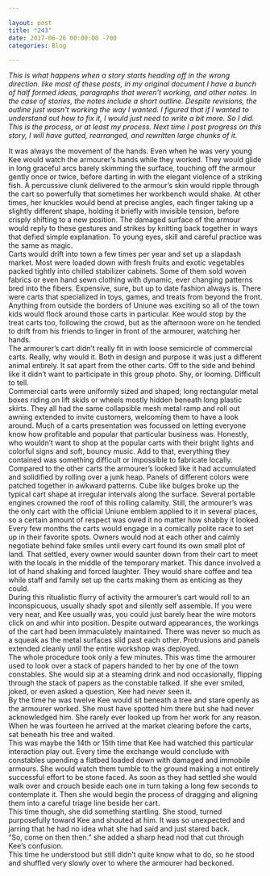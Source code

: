 ```yaml
---

layout: post  
title: "243"  
date: 2017-06-26 00:00:00 -700  
categories: Blog

---
```


_This is what happens when a story starts heading off in the wrong direction. like most of these posts, in my original document I have a bunch of half formed ideas, paragraphs that weren't working, and other notes. In the case of stories, the notes include a short outline. Despite revisions, the outline just wasn't working the way I wanted. I figured that if I wanted to understand out how to fix it, I would just need to write a bit more. So I did. This is the process, or at least my process. Next time I post progress on this story, I will have gutted, rearranged, and rewritten large chunks of it._  
  
It was always the movement of the hands. Even when he was very young Kee would watch the armourer’s hands while they worked. They would glide in long graceful arcs barely skimming the surface, touching off the armour gently once or twice, before darting in with the elegant violence of a striking fish. A percussive clunk delivered to the armour’s skin would ripple through the cart so powerfully that sometimes her workbench would shake. At other times, her knuckles would bend at precise angles, each finger taking up a slightly different shape, holding it briefly with invisible tension, before crisply shifting to a new position. The damaged surface of the armour would reply to these gestures and strikes by knitting back together in ways that defied simple explanation. To young eyes, skill and careful practice was the same as magic.  
Carts would drift into town a few times per year and set up a slapdash market. Most were loaded down with fresh fruits and exotic vegetables packed tightly into chilled stabilizer cabinets. Some of them sold woven fabrics or even hand sewn clothing with dynamic, ever changing patterns bred into the fibers. Expensive, sure, but up to date fashion always is. There were carts that specialized in toys, games, and treats from beyond the front. Anything from outside the borders of Uniune was exciting so all of the town kids would flock around those carts in particular. Kee would stop by the treat carts too, following the crowd, but as the afternoon wore on he tended to drift from his friends to linger in front of the armourer, watching her hands.  
The armourer’s cart didn’t really fit in with loose semicircle of commercial carts. Really, why would it. Both in design and purpose it was just a different animal entirely. It sat apart from the other carts. Off to the side and behind like it didn’t want to participate in this group photo. Shy, or looming. Difficult to tell.  
Commercial carts were uniformly sized and shaped; long rectangular metal boxes riding on lift skids or wheels mostly hidden beneath long plastic skirts. They all had the same collapsible mesh metal ramp and roll out awning extended to invite customers, welcoming them to have a look around. Much of a carts presentation was focussed on letting everyone know how profitable and popular that particular business was. Honestly, who wouldn’t want to shop at the popular carts with their bright lights and colorful signs and soft, bouncy music. Add to that, everything they contained was something difficult or impossible to fabricate locally.  
Compared to the other carts the armourer’s looked like it had accumulated and solidified by rolling over a junk heap. Panels of different colors were patched together in awkward patterns. Cube like bulges broke up the typical cart shape at irregular intervals along the surface. Several portable engines crowned the roof of this rolling calamity. Still, the armourer’s was the only cart with the official Uniune emblem applied to it in several places, so a certain amount of respect was owed it no matter how shabby it looked.  
Every few months the carts would engage in a comically polite race to set up in their favorite spots. Owners would nod at each other and calmly negotiate behind fake smiles until every cart found its own small plot of land. That settled, every owner would saunter down from their cart to meet with the locals in the middle of the temporary market. This dance involved a lot of hand shaking and forced laughter. They would share coffee and tea while staff and family set up the carts making them as enticing as they could.   
During this ritualistic flurry of activity the armourer’s cart would roll to an inconspicuous, usually shady spot and silently self assemble. If you were very near, and Kee usually was, you could just barely hear the wire motors click on and whir into position. Despite outward appearances, the workings of the cart had been immaculately maintained. There was never so much as a squeak as the metal surfaces slid past each other. Protrusions and panels extended cleanly until the entire workshop was deployed.   
The whole procedure took only a few minutes. This was time the armourer used to look over a stack of papers handed to her by one of the town constables. She would sip at a steaming drink and nod occasionally, flipping through the stack of papers as the constable talked. If she ever smiled, joked, or even asked a question, Kee had never seen it.   
By the time he was twelve Kee would sit beneath a tree and stare openly as the armourer worked. She must have spotted him there but she had never acknowledged him. She rarely ever looked up from her work for any reason. When he was fourteen he arrived at the market clearing before the carts, sat beneath his tree and waited.  
This was maybe the 14th or 15th time that Kee had watched this particular interaction play out. Every time the exchange would conclude with constables upending a flatbed loaded down with damaged and immobile armours. She would watch them tumble to the ground making a not entirely successful effort to be stone faced. As soon as they had settled she would walk over and crouch beside each one in turn taking a long few seconds to contemplate it. Then she would begin the process of dragging and aligning them into a careful triage line beside her cart.  
This time though, she did something startling. She stood, turned purposefully toward Kee and shouted at him. It was so unexpected and jarring that he had no idea what she had said and just stared back.  
“So, come on then then.” she added a sharp head nod that cut through Kee’s confusion.  
This time he understood but still didn’t quite know what to do, so he stood and shuffled very slowly over to where the armourer had beckoned.   
  
 
